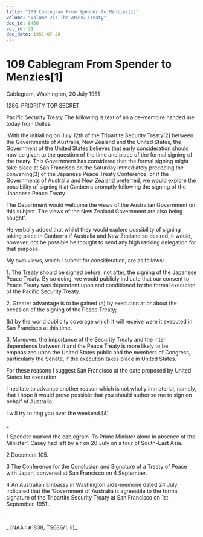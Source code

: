 ```yaml
---
title: "109 Cablegram From Spender to Menzies[1]"
volume: "Volume 21: The ANZUS Treaty"
doc_id: 8460
vol_id: 21
doc_date: 1951-07-20
---
```


# 109 Cablegram From Spender to Menzies[1]

Cablegram, Washington, 20 July 1951

1286\. PRIORITY TOP SECRET

Pacific Security Treaty The following is text of an aide-memoire handed me today from Dulles;

'With the initialling on July 12th of the Tripartite Security Treaty[2] between the Governments of Australia, New Zealand and the United States, the Government of the United States believes that early consideration should now be given to the question of the time and place of the formal signing of the treaty. This Government has considered that the formal signing might take place at San Francisco on the Saturday immediately preceding the convening[3] of the Japanese Peace Treaty Conference, or if the Governments of Australia and New Zealand preferred, we would explore the possibility of signing it at Canberra promptly following the signing of the Japanese Peace Treaty.

The Department would welcome the views of the Australian Government on this subject. The views of the New Zealand Government are also being sought'.

He verbally added that whilst they would explore possibility of signing taking place in Canberra if Australia and New Zealand so desired, it would, however, not be possible he thought to send any high ranking delegation for that purpose.

My own views, which I submit for consideration, are as follows:

1\. The Treaty should be signed before, not after, the signing of the Japanese Peace Treaty. By so doing, we would publicly indicate that our consent to Peace Treaty was dependent upon and conditioned by the formal execution of the Pacific Security Treaty.

2\. Greater advantage is to be gained (a) by execution at or about the occasion of the signing of the Peace Treaty;

(b) by the world publicity coverage which it will receive were it executed in San Francisco at this time.

3\. Moreover, the importance of the Security Treaty and the inter dependence between it and the Peace Treaty is more likely to be emphasized upon the United States public and the members of Congress, particularly the Senate, if the execution takes place in United States.

For these reasons I suggest San Francisco at the date proposed by United States for execution.

I hesitate to advance another reason which is not wholly immaterial, namely, that I hope it would prove possible that you should authorise me to sign on behalf of Australia.

I will try to ring you over the weekend.[4]

_

1 Spender marked the cablegram 'To Prime Minister alone in absence of the Minister'. Casey had left by air on 20 July on a tour of South-East Asia.

2 Document 105.

3 The Conference for the Conclusion and Signature of a Treaty of Peace with Japan, convened at San Francisco on 4 September.

4 An Australian Embassy in Washington aide-memoire dated 24 July indicated that the 'Government of Australia is agreeable to the formal signature of the Tripartite Security Treaty at San Francisco on 1st September, 1951'.

_

_ [NAA : A1838, TS686/1, ii]_
